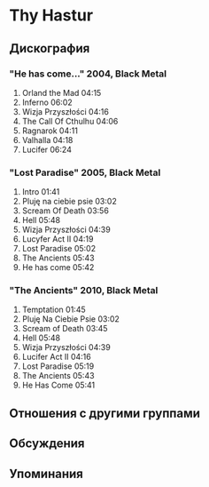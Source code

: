 # Thy Hastur



## Дискография

### "He has come..." 2004, Black Metal

1.	 Orland the Mad	04:15	 
2.	 Inferno	06:02	 
3.	 Wizja Przysz&#322;o&#347;ci	04:16	 
4.	 The Call Of Cthulhu	04:06	 
5.	 Ragnarok	04:11	 
6.	 Valhalla	04:18	 
7.	 Lucifer	06:24	

### "Lost Paradise" 2005, Black Metal

1.	 Intro	01:41	 
2.	 Pluj&#281; na ciebie psie	03:02	 
3.	 Scream Of Death	03:56	 
4.	 Hell	05:48	 
5.	 Wizja Przysz&#322;o&#347;ci	04:39	 
6.	 Lucyfer Act II	04:19	 
7.	 Lost Paradise	05:02	 
8.	 The Ancients	05:43	 
9.	 He has come	05:42	

### "The Ancients" 2010, Black Metal

1.	 Temptation	01:45	 
2.	 Pluj&#281; Na Ciebie Psie	03:02	 
3.	 Scream of Death	03:45	 
4.	 Hell	05:48	 
5.	 Wizja Przysz&#322;o&#347;ci	04:39	 
6.	 Lucifer Act II	04:16	 
7.	 Lost Paradise	05:19	 
8.	 The Ancients	05:43	 
9.	 He Has Come	05:41	


## Отношения с другими группами


## Обсуждения


## Упоминания

